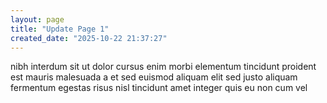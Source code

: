 ```yaml
---
layout: page
title: "Update Page 1"
created_date: "2025-10-22 21:37:27"
---
```


nibh interdum sit ut dolor cursus enim morbi elementum tincidunt proident est mauris malesuada a et sed euismod aliquam elit sed justo aliquam fermentum egestas risus nisl tincidunt amet integer quis eu non cum vel 
